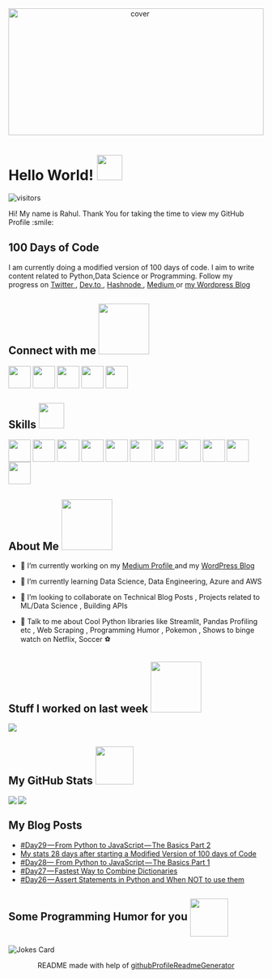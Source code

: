 <div align="center">
<img width="100%" height = "250px" src="https://cdn.pixabay.com/photo/2018/01/14/23/12/nature-3082832_1280.jpg" alt="cover" />
</div>

<h1> Hello World! <img src = "https://raw.githubusercontent.com/MartinHeinz/MartinHeinz/master/wave.gif" width = 50px> </h1>
<p align='center'>

![visitors](https://visitor-badge.glitch.me/badge?page_id=rahulbanerjee26.rahulbanerjee26)

</p>
<div size='20px'> Hi! My name is Rahul. Thank You for taking the time to view my GitHub Profile :smile: 
  <h2> 100 Days of Code </h2>
  <p>
  I am currently doing a modified version of 100 days of code. I aim to write content related to Python,Data Science or Programming. Follow my progress on <a href ='https://twitter.com/rahulbanerjee99'> Twitter </a>, <a href='https://dev.to/rahulbanerjee99'> Dev.to </a>, <a href='https://realpythonproject.hashnode.dev/series/daily-programming-content/'> Hashnode </a>, <a href='https://medium.com/daily-programming-tips'> Medium </a> or <a href= 'https://www.realpythonproject.com/category/daily-programming-tips/'> my Wordpress Blog </a> </p>
<h2> Connect with me <img src='https://raw.githubusercontent.com/ShahriarShafin/ShahriarShafin/main/Assets/handshake.gif' width="100px"> </h2>
<p>
<a href = 'https://www.linkedin.com/in/rahulbanerjee2699'> <img width = '44px' align= 'center' src="https://raw.githubusercontent.com/rahulbanerjee26/githubAboutMeGenerator/main/icons/linked-in-alt.svg"/></a> 
<a href = 'https://www.twitter.com/rahulbanerjee99'> <img width = '44px' align= 'center' src="https://raw.githubusercontent.com/rahulbanerjee26/githubAboutMeGenerator/main/icons/twitter.svg"/></a> 
<a href = 'https://rahul1999.medium.com/'> <img width = '44px' align= 'center' src="https://raw.githubusercontent.com/rahulbanerjee26/githubAboutMeGenerator/main/icons/medium.svg"/></a> 
<a href = 'https://streamlit-portfolio.herokuapp.com/'> <img width = '44px' align= 'center' src="https://raw.githubusercontent.com/rahulbanerjee26/githubAboutMeGenerator/main/icons/portfolio.png"/></a> 
<a href = 'https://www.github.com/rahulbanerjee26'> <img width = '44px' align= 'center' src="https://raw.githubusercontent.com/rahulbanerjee26/githubAboutMeGenerator/main/icons/github.svg"/></a> 

</p>
</div>

<h2> Skills <img src = "https://media2.giphy.com/media/QssGEmpkyEOhBCb7e1/giphy.gif?cid=ecf05e47a0n3gi1bfqntqmob8g9aid1oyj2wr3ds3mg700bl&rid=giphy.gif" width = 50px> </h2>
<p>
<img width ='44px' align='center' src ='https://raw.githubusercontent.com/rahulbanerjee26/githubAboutMeGenerator/main/icons/cpp.svg'>
<img width ='44px' align='center' src ='https://raw.githubusercontent.com/rahulbanerjee26/githubAboutMeGenerator/main/icons/c.svg'>
<img width ='44px' align='center' src ='https://raw.githubusercontent.com/rahulbanerjee26/githubAboutMeGenerator/main/icons/python.svg'>
<img width ='44px' align='center' src ='https://raw.githubusercontent.com/rahulbanerjee26/githubAboutMeGenerator/main/icons/azure.svg'>
<img width ='44px' align='center' src ='https://raw.githubusercontent.com/rahulbanerjee26/githubAboutMeGenerator/main/icons/wordpress.svg'>
<img width ='44px' align='center' src ='https://raw.githubusercontent.com/rahulbanerjee26/githubAboutMeGenerator/main/icons/javascript.svg'>
<img width ='44px' align='center' src ='https://raw.githubusercontent.com/rahulbanerjee26/githubAboutMeGenerator/main/icons/scikit.svg'>
<img width ='44px' align='center' src ='https://raw.githubusercontent.com/rahulbanerjee26/githubAboutMeGenerator/main/icons/reactjs.svg'>
<img width ='44px' align='center' src ='https://raw.githubusercontent.com/rahulbanerjee26/githubAboutMeGenerator/main/icons/flask.svg'>
<img width ='44px' align='center' src ='https://raw.githubusercontent.com/rahulbanerjee26/githubAboutMeGenerator/main/icons/postgresql.svg'>
<img width ='44px' align='center' src ='https://raw.githubusercontent.com/rahulbanerjee26/githubAboutMeGenerator/main/icons/postman.svg'>
<br>
</p>
<div align='center'>
</div>
<h2> About Me <img src = "https://media0.giphy.com/media/KDDpcKigbfFpnejZs6/giphy.gif?cid=ecf05e47oy6f4zjs8g1qoiystc56cu7r9tb8a1fe76e05oty&rid=giphy.gif" width = 100px></h2>

- 🔭 I’m currently working on my <a href= 'https://rahul1999.medium.com/'> Medium Profile </a> and my <a href = 'https://www.realpythonproject.com/'> WordPress Blog </a>

- 🌱 I’m currently learning Data Science, Data Engineering, Azure and AWS

- 👯 I’m looking to collaborate on Technical Blog Posts , Projects related to ML/Data Science , Building APIs 

- 💬 Talk to me about Cool Python libraries like Streamlit, Pandas Profiling etc , Web Scraping , Programming Humor , Pokemon , Shows to binge watch on Netflix, Soccer :soccer: 


<h2> Stuff I worked on last week  <img src = "https://media1.giphy.com/media/JZ40cnfnN11KycrvMF/giphy.gif?cid=ecf05e47a0n3gi1bfqntqmob8g9aid1oyj2wr3ds3mg700bl&rid=giphy.gif" width = 100px> </h2>
<a href="https://github.com/anuraghazra/github-readme-stats">
<img align="center" src="https://github-readme-stats.vercel.app/api/wakatime?username=@rahulbanerjee26&compact=True"/>
</a>
<br>



<h2> My GitHub Stats <img src='https://media1.giphy.com/media/du3J3cXyzhj75IOgvA/giphy.gif?cid=ecf05e47x2g034i9pzwtzzsd3xgg2w9nr94t4tflbbgo3008&rid=giphy.gif' width='75px'> </h2>
<a href="https://github.com/anuraghazra/github-readme-stats">
<img align="left" src="https://github-readme-stats.vercel.app/api?username=rahulbanerjee26&count_private=true&show_icons=true&theme=synthwave" />
</a>
<a href="https://github.com/anuraghazra/convoychat">
<img align="center" src="https://github-readme-stats.vercel.app/api/top-langs/?username=rahulbanerjee26&theme=synthwave" />
</a>

<h2> My Blog Posts </h2>

<!-- BLOG-POST-LIST:START -->
- [#Day29 — From Python to JavaScript — The Basics Part 2](https://medium.com/daily-programming-tips/day29-from-python-to-javascript-the-basics-part-2-627fb459b9ef?source=rss-6e3dfc7b6a86------2)
- [My stats 28 days after starting a Modified Version of 100 days of Code](https://medium.com/daily-programming-tips/my-stats-28-days-after-starting-a-modified-version-of-100-days-of-code-482aed2ed06b?source=rss-6e3dfc7b6a86------2)
- [#Day28— From Python to JavaScript — The Basics Part 1](https://medium.com/daily-programming-tips/day27-from-python-to-javascript-the-basics-part-1-7ad027fd6f48?source=rss-6e3dfc7b6a86------2)
- [#Day27 — Fastest Way to Combine Dictionaries](https://medium.com/daily-programming-tips/day27-fastest-way-to-combine-dictionaries-52ba521c1026?source=rss-6e3dfc7b6a86------2)
- [#Day26 — Assert Statements in Python and When NOT to use them](https://medium.com/daily-programming-tips/day26-assert-statements-in-python-and-when-not-to-use-them-b1e657f2b67e?source=rss-6e3dfc7b6a86------2)
<!-- BLOG-POST-LIST:END -->


<h2> Some Programming Humor for you <img align ='center' src='https://media2.giphy.com/media/UQDSBzfyiBKvgFcSTw/giphy.gif?cid=ecf05e47p3cd513axbek3f56ti3jzizq8hincw20jauyyfyw&rid=giphy.gif' width = '75px'></h2>

![Jokes Card](https://readme-jokes.vercel.app/api?theme=synthwave)


<footer align='center'>README made with help of <a href='https://github.com/rahulbanerjee26/githubProfileReadmeGenerator'>githubProfileReadmeGenerator</a> </footer>
